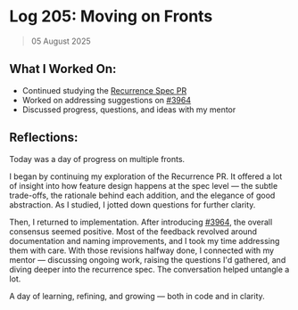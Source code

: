# Log 205: Moving on Fronts

> 05 August 2025

## What I Worked On:

- Continued studying the
  [Recurrence Spec PR](https://github.com/lightning/bolts/pull/1240)
- Worked on addressing suggestions on
  [#3964](https://github.com/lightningdevkit/rust-lightning/pull/3964)
- Discussed progress, questions, and ideas with my mentor

## Reflections:

Today was a day of progress on multiple fronts.

I began by continuing my exploration of the Recurrence PR. It offered a lot of
insight into how feature design happens at the spec level — the subtle
trade-offs, the rationale behind each addition, and the elegance of good
abstraction. As I studied, I jotted down questions for further clarity.

Then, I returned to implementation. After introducing
[#3964](https://github.com/lightningdevkit/rust-lightning/pull/3964), the
overall consensus seemed positive. Most of the feedback revolved around
documentation and naming improvements, and I took my time addressing them with
care. With those revisions halfway done, I connected with my mentor — discussing
ongoing work, raising the questions I'd gathered, and diving deeper into the
recurrence spec. The conversation helped untangle a lot.

A day of learning, refining, and growing — both in code and in clarity.
